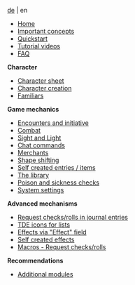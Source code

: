 
[de](de-Home) | en

* [Home](Home)
* [Important concepts](en-important-concepts)
* [Quickstart](en-create-world)
* [Tutorial videos](en-tutorials)
* [FAQ](en-faq)

**Character**
* [Character sheet](en-charactersheet)
* [Character creation](en-character-creation)
* [Familiars](en-familiar)

**Game mechanics**
* [Encounters and initiative](en-encounter-initiative)
* [Combat](en-combat)
* [Sight and Light](en-sight-light)
* [Chat commands](en-chat-commands)
* [Merchants](en-merchant)
* [Shape shifting](en-shapeshifting)
* [Self created entries / items](en-create-personal-entries)
* [The library](en-library)
* [Poison and sickness checks](en-poison-sickness-checks)
* [System settings](en-system-settings)

**Advanced mechanisms**
* [Request checks/rolls in journal entries](en-journals-request-checks)
* [TDE icons for lists](en-journals-TDA-icons-list)
* [Effects via "Effect" field](en-effects-field)
* [Self created effects](en-status-self-created-effects)
* [Macros - Request checks/rolls](en-macro-request-checks)

**Recommendations**
* [Additional modules](en-modules)
